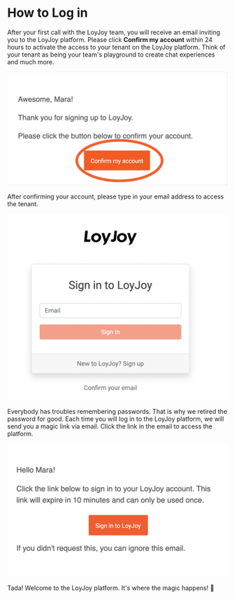 
# How to Log in

After your first call with the LoyJoy team, you will receive an email inviting you to the LoyJoy platform. Please click **Confirm my account** within 24 hours to activate the access to your tenant on the LoyJoy platform. Think of your tenant as being your team's playground to create chat experiences and much more.

![How to log in](confirm_account.png "How to log in")

After confirming your account, please type in your email address to access the tenant.

![sign in to LoyJoy](sign_in.png "sign in to LoyJoy")

Everybody has troubles remembering passwords. That is why we retired the password for good. Each time you will log in to the LoyJoy platform, we will send you a magic link via email. Click the link in the email to access the platform. 

![sign in with magic link](magic_link.png "sign in with magic link")

Tada! Welcome to the LoyJoy platform. It's where the magic happens! 🎉
